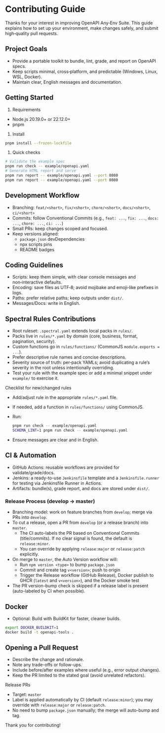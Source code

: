 # Contributing Guide

Thanks for your interest in improving OpenAPI Any‑Env Suite. This guide explains how to set up your environment, make changes safely, and submit high‑quality pull requests.

## Project Goals

- Provide a portable toolkit to bundle, lint, grade, and report on OpenAPI specs.
- Keep scripts minimal, cross‑platform, and predictable (Windows, Linux, WSL, Docker).
- Maintain clear, English messages and documentation.

## Getting Started

1. Requirements

- Node.js 20.19.0+ or 22.12.0+
- pnpm

1. Install

```bash
pnpm install --frozen-lockfile
```

1. Quick checks

```bash
# Validate the example spec
pnpm run check -- example/openapi.yaml
# Generate HTML report and serve
pnpm run report -- example/openapi.yaml --port 8080
pnpm run report -- example/openapi.yaml --port 8080
```

## Development Workflow

- Branching: `feat/<short>`, `fix/<short>`, `chore/<short>`, `docs/<short>`, `ci/<short>`
- Commits: follow Conventional Commits (e.g., `feat: ...`, `fix: ...`, `docs: ...`, `chore: ...`, `ci: ...`)
- Small PRs: keep changes scoped and focused.
- Keep versions aligned:
  - `package.json` devDependencies
  - npx scripts pins
  - README badges

## Coding Guidelines

- Scripts: keep them simple, with clear console messages and non‑interactive defaults.
- Encoding: save files as UTF‑8; avoid mojibake and emoji‑like prefixes in logs.
- Paths: prefer relative paths; keep outputs under `dist/`.
- Messages/Docs: write in English.

## Spectral Rules Contributions

- Root ruleset: `.spectral.yaml` extends local packs in `rules/`.
- Packs live in `rules/*.yaml` by domain (core, business, format, pagination, security).
- Custom functions go in `rules/functions/` (CommonJS `module.exports = ...`).
- Prefer descriptive rule names and concise descriptions.
- Severity source of truth: per‑pack YAMLs; avoid duplicating a rule’s severity in the root unless intentionally overriding.
- Test your rule with the example spec or add a minimal snippet under `example/` to exercise it.

Checklist for new/changed rules

- Add/adjust rule in the appropriate `rules/*.yaml` file.
- If needed, add a function in `rules/functions/` using CommonJS.
- Run:

  ```bash
  pnpm run check -- example/openapi.yaml
  SCHEMA_LINT=1 pnpm run check -- example/openapi.yaml
  ```

- Ensure messages are clear and in English.

## CI & Automation

- GitHub Actions: reusable workflows are provided for validate/grade/docs.
- Jenkins: a ready-to-use `Jenkinsfile` template and a `Jenkinsfile.runner` for testing via Jenkinsfile Runner in Actions.
- Artifacts: bundle(s), grade report, and docs are stored under `dist/`.

### Release Process (develop → master)

- Branching model: work on feature branches from `develop`; merge via PRs into `develop`.
- To cut a release, open a PR from `develop` (or a release branch) into `master`.
  - The CI auto-labels the PR based on Conventional Commits (title/commits). If no clear signal is found, the default is `release:minor`.
  - You can override by applying `release:major` or `release:patch` explicitly.
- On merge to `master`, the Auto Version workflow will:
  - Run `npm version <type>` to bump `package.json`
  - Commit and create tag `v<version>`; push to origin
  - Trigger the Release workflow (GitHub Release), Docker publish to GHCR (`latest` and `v<version>`), and the Docker smoke test
- The PR version-bump check is skipped if a release label is present (auto-labeled by CI when possible).

## Docker

- Optional: Build with BuildKit for faster, cleaner builds.

```bash
export DOCKER_BUILDKIT=1
docker build -t openapi-tools .
```

## Opening a Pull Request

- Describe the change and rationale.
- Note any trade-offs or follow-ups.
- Include before/after examples where useful (e.g., error output changes).
- Keep the PR limited to the stated goal (avoid unrelated refactors).

Release PRs
- Target: `master`
- Label is applied automatically by CI (default `release:minor`); you may override with `release:major` or `release:patch`.
- No need to bump `package.json` manually; the merge will auto-bump and tag.

Thank you for contributing!
